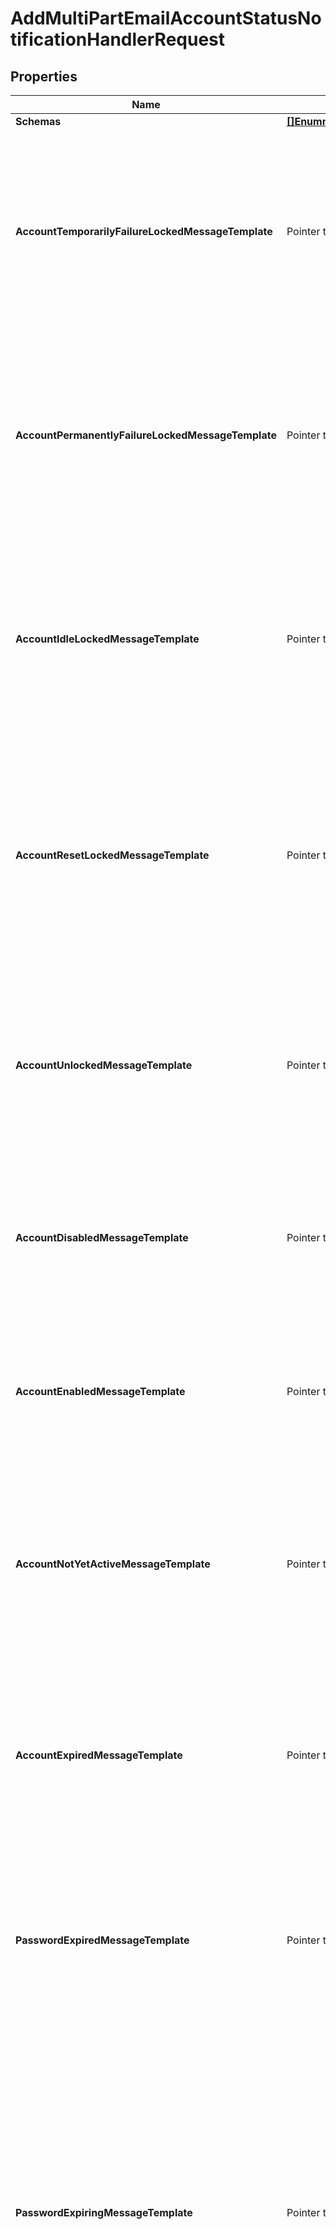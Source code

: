 # AddMultiPartEmailAccountStatusNotificationHandlerRequest

## Properties

Name | Type | Description | Notes
------------ | ------------- | ------------- | -------------
**Schemas** | [**[]EnummultiPartEmailAccountStatusNotificationHandlerSchemaUrn**](EnummultiPartEmailAccountStatusNotificationHandlerSchemaUrn.md) |  | 
**AccountTemporarilyFailureLockedMessageTemplate** | Pointer to **string** | The path to a file containing the template to use to generate the email message to send in the event that an account becomes temporarily locked as a result of too many authentication failures. | [optional] 
**AccountPermanentlyFailureLockedMessageTemplate** | Pointer to **string** | The path to a file containing the template to use to generate the email message to send in the event that an account becomes permanently locked as a result of too many authentication failures. | [optional] 
**AccountIdleLockedMessageTemplate** | Pointer to **string** | The path to a file containing the template to use to generate the email message to send in the event that authentication attempt fails because it has been too long since the user last successfully authenticated. | [optional] 
**AccountResetLockedMessageTemplate** | Pointer to **string** | The path to a file containing the template to use to generate the email message to send in the event that authentication attempt fails because the user failed to choose a new password in a timely manner after an administrative reset. | [optional] 
**AccountUnlockedMessageTemplate** | Pointer to **string** | The path to a file containing the template to use to generate the email message to send in the event that a user&#39;s account has been unlocked (e.g., by an administrative password reset). | [optional] 
**AccountDisabledMessageTemplate** | Pointer to **string** | The path to a file containing the template to use to generate the email message to send in the event that a user&#39;s account is disabled by an administrator. | [optional] 
**AccountEnabledMessageTemplate** | Pointer to **string** | The path to a file containing the template to use to generate the email message to send in the event that a user&#39;s account is enabled by an administrator. | [optional] 
**AccountNotYetActiveMessageTemplate** | Pointer to **string** | The path to a file containing the template to use to generate the email message to send in the event that an authentication attempt fails because the account has an activation time that is in the future. | [optional] 
**AccountExpiredMessageTemplate** | Pointer to **string** | The path to a file containing the template to use to generate the email message to send in the event that an authentication attempt fails because the account has an expiration time that is in the past. | [optional] 
**PasswordExpiredMessageTemplate** | Pointer to **string** | The path to a file containing the template to use to generate the email message to send in the event that an authentication attempt fails because the account has an expired password. | [optional] 
**PasswordExpiringMessageTemplate** | Pointer to **string** | The path to a file containing the template to use to generate the email message to send in the event that an authentication attempt succeeds, but the user&#39;s password is about to expire. This notification will only be generated the first time the user authenticates within the window of time that the server should warn about an upcoming password expiration. | [optional] 
**PasswordResetMessageTemplate** | Pointer to **string** | The path to a file containing the template to use to generate the email message to send in the event that a user&#39;s password has been reset by an administrator. | [optional] 
**PasswordChangedMessageTemplate** | Pointer to **string** | The path to a file containing the template to use to generate the email message to send in the event that a user changes their own password. | [optional] 
**AccountAuthenticatedMessageTemplate** | Pointer to **string** | The path to a file containing the template to use to generate the email message to send in the event that an account has successfully authenticated in a bind operation that matches the criteria provided in the account-authentication-notification-request-criteria property. | [optional] 
**AccountCreatedMessageTemplate** | Pointer to **string** | The path to a file containing the template to use to generate the email message to send in the event that a new account is created in an add request that matches the criteria provided in the account-creation-notification-request-criteria property. | [optional] 
**AccountDeletedMessageTemplate** | Pointer to **string** | The path to a file containing the template to use to generate the email message to send in the event that an existing accout has been removed in a delete request that matches the criteria provided in the account-deletion-notification-request-criteria property. | [optional] 
**AccountUpdatedMessageTemplate** | Pointer to **string** | The path to a file containing the template to use to generate the email message to send in the event that an existing account is updated with a modify or modify DN operation that matches the criteria provided in the account-update-notification-request-criteria property. | [optional] 
**BindPasswordFailedValidationMessageTemplate** | Pointer to **string** | The path to a file containing the template to use to generate the email message to send in the event that a user authenticated with a password that failed to satisfy the criteria for one or more of the configured password validators. | [optional] 
**MustChangePasswordMessageTemplate** | Pointer to **string** | The path to a file containing the template to use to generate the email message to send in the event that a user successfully authenticates to the server but will be required to choose a new password before they will be allowed to perform any other operations. | [optional] 
**Description** | Pointer to **string** | A description for this Account Status Notification Handler | [optional] 
**Enabled** | **bool** | Indicates whether the Account Status Notification Handler is enabled. Only enabled handlers are invoked whenever a related event occurs in the server. | 
**Asynchronous** | Pointer to **bool** | Indicates whether the server should attempt to invoke this Account Status Notification Handler in a background thread so that any potentially-expensive processing (e.g., performing network communication to deliver a message) will not delay processing for the operation that triggered the notification. | [optional] 
**AccountAuthenticationNotificationResultCriteria** | Pointer to **string** | A result criteria object that identifies which successful bind operations should result in account authentication notifications for this handler. | [optional] 
**AccountCreationNotificationRequestCriteria** | Pointer to **string** | A request criteria object that identifies which add requests should result in account creation notifications for this handler. | [optional] 
**AccountDeletionNotificationRequestCriteria** | Pointer to **string** | A request criteria object that identifies which delete requests should result in account deletion notifications for this handler. | [optional] 
**AccountUpdateNotificationRequestCriteria** | Pointer to **string** | A request criteria object that identifies which modify and modify DN requests should result in account update notifications for this handler. | [optional] 
**HandlerName** | **string** | Name of the new Account Status Notification Handler | 

## Methods

### NewAddMultiPartEmailAccountStatusNotificationHandlerRequest

`func NewAddMultiPartEmailAccountStatusNotificationHandlerRequest(schemas []EnummultiPartEmailAccountStatusNotificationHandlerSchemaUrn, enabled bool, handlerName string, ) *AddMultiPartEmailAccountStatusNotificationHandlerRequest`

NewAddMultiPartEmailAccountStatusNotificationHandlerRequest instantiates a new AddMultiPartEmailAccountStatusNotificationHandlerRequest object
This constructor will assign default values to properties that have it defined,
and makes sure properties required by API are set, but the set of arguments
will change when the set of required properties is changed

### NewAddMultiPartEmailAccountStatusNotificationHandlerRequestWithDefaults

`func NewAddMultiPartEmailAccountStatusNotificationHandlerRequestWithDefaults() *AddMultiPartEmailAccountStatusNotificationHandlerRequest`

NewAddMultiPartEmailAccountStatusNotificationHandlerRequestWithDefaults instantiates a new AddMultiPartEmailAccountStatusNotificationHandlerRequest object
This constructor will only assign default values to properties that have it defined,
but it doesn't guarantee that properties required by API are set

### GetSchemas

`func (o *AddMultiPartEmailAccountStatusNotificationHandlerRequest) GetSchemas() []EnummultiPartEmailAccountStatusNotificationHandlerSchemaUrn`

GetSchemas returns the Schemas field if non-nil, zero value otherwise.

### GetSchemasOk

`func (o *AddMultiPartEmailAccountStatusNotificationHandlerRequest) GetSchemasOk() (*[]EnummultiPartEmailAccountStatusNotificationHandlerSchemaUrn, bool)`

GetSchemasOk returns a tuple with the Schemas field if it's non-nil, zero value otherwise
and a boolean to check if the value has been set.

### SetSchemas

`func (o *AddMultiPartEmailAccountStatusNotificationHandlerRequest) SetSchemas(v []EnummultiPartEmailAccountStatusNotificationHandlerSchemaUrn)`

SetSchemas sets Schemas field to given value.


### GetAccountTemporarilyFailureLockedMessageTemplate

`func (o *AddMultiPartEmailAccountStatusNotificationHandlerRequest) GetAccountTemporarilyFailureLockedMessageTemplate() string`

GetAccountTemporarilyFailureLockedMessageTemplate returns the AccountTemporarilyFailureLockedMessageTemplate field if non-nil, zero value otherwise.

### GetAccountTemporarilyFailureLockedMessageTemplateOk

`func (o *AddMultiPartEmailAccountStatusNotificationHandlerRequest) GetAccountTemporarilyFailureLockedMessageTemplateOk() (*string, bool)`

GetAccountTemporarilyFailureLockedMessageTemplateOk returns a tuple with the AccountTemporarilyFailureLockedMessageTemplate field if it's non-nil, zero value otherwise
and a boolean to check if the value has been set.

### SetAccountTemporarilyFailureLockedMessageTemplate

`func (o *AddMultiPartEmailAccountStatusNotificationHandlerRequest) SetAccountTemporarilyFailureLockedMessageTemplate(v string)`

SetAccountTemporarilyFailureLockedMessageTemplate sets AccountTemporarilyFailureLockedMessageTemplate field to given value.

### HasAccountTemporarilyFailureLockedMessageTemplate

`func (o *AddMultiPartEmailAccountStatusNotificationHandlerRequest) HasAccountTemporarilyFailureLockedMessageTemplate() bool`

HasAccountTemporarilyFailureLockedMessageTemplate returns a boolean if a field has been set.

### GetAccountPermanentlyFailureLockedMessageTemplate

`func (o *AddMultiPartEmailAccountStatusNotificationHandlerRequest) GetAccountPermanentlyFailureLockedMessageTemplate() string`

GetAccountPermanentlyFailureLockedMessageTemplate returns the AccountPermanentlyFailureLockedMessageTemplate field if non-nil, zero value otherwise.

### GetAccountPermanentlyFailureLockedMessageTemplateOk

`func (o *AddMultiPartEmailAccountStatusNotificationHandlerRequest) GetAccountPermanentlyFailureLockedMessageTemplateOk() (*string, bool)`

GetAccountPermanentlyFailureLockedMessageTemplateOk returns a tuple with the AccountPermanentlyFailureLockedMessageTemplate field if it's non-nil, zero value otherwise
and a boolean to check if the value has been set.

### SetAccountPermanentlyFailureLockedMessageTemplate

`func (o *AddMultiPartEmailAccountStatusNotificationHandlerRequest) SetAccountPermanentlyFailureLockedMessageTemplate(v string)`

SetAccountPermanentlyFailureLockedMessageTemplate sets AccountPermanentlyFailureLockedMessageTemplate field to given value.

### HasAccountPermanentlyFailureLockedMessageTemplate

`func (o *AddMultiPartEmailAccountStatusNotificationHandlerRequest) HasAccountPermanentlyFailureLockedMessageTemplate() bool`

HasAccountPermanentlyFailureLockedMessageTemplate returns a boolean if a field has been set.

### GetAccountIdleLockedMessageTemplate

`func (o *AddMultiPartEmailAccountStatusNotificationHandlerRequest) GetAccountIdleLockedMessageTemplate() string`

GetAccountIdleLockedMessageTemplate returns the AccountIdleLockedMessageTemplate field if non-nil, zero value otherwise.

### GetAccountIdleLockedMessageTemplateOk

`func (o *AddMultiPartEmailAccountStatusNotificationHandlerRequest) GetAccountIdleLockedMessageTemplateOk() (*string, bool)`

GetAccountIdleLockedMessageTemplateOk returns a tuple with the AccountIdleLockedMessageTemplate field if it's non-nil, zero value otherwise
and a boolean to check if the value has been set.

### SetAccountIdleLockedMessageTemplate

`func (o *AddMultiPartEmailAccountStatusNotificationHandlerRequest) SetAccountIdleLockedMessageTemplate(v string)`

SetAccountIdleLockedMessageTemplate sets AccountIdleLockedMessageTemplate field to given value.

### HasAccountIdleLockedMessageTemplate

`func (o *AddMultiPartEmailAccountStatusNotificationHandlerRequest) HasAccountIdleLockedMessageTemplate() bool`

HasAccountIdleLockedMessageTemplate returns a boolean if a field has been set.

### GetAccountResetLockedMessageTemplate

`func (o *AddMultiPartEmailAccountStatusNotificationHandlerRequest) GetAccountResetLockedMessageTemplate() string`

GetAccountResetLockedMessageTemplate returns the AccountResetLockedMessageTemplate field if non-nil, zero value otherwise.

### GetAccountResetLockedMessageTemplateOk

`func (o *AddMultiPartEmailAccountStatusNotificationHandlerRequest) GetAccountResetLockedMessageTemplateOk() (*string, bool)`

GetAccountResetLockedMessageTemplateOk returns a tuple with the AccountResetLockedMessageTemplate field if it's non-nil, zero value otherwise
and a boolean to check if the value has been set.

### SetAccountResetLockedMessageTemplate

`func (o *AddMultiPartEmailAccountStatusNotificationHandlerRequest) SetAccountResetLockedMessageTemplate(v string)`

SetAccountResetLockedMessageTemplate sets AccountResetLockedMessageTemplate field to given value.

### HasAccountResetLockedMessageTemplate

`func (o *AddMultiPartEmailAccountStatusNotificationHandlerRequest) HasAccountResetLockedMessageTemplate() bool`

HasAccountResetLockedMessageTemplate returns a boolean if a field has been set.

### GetAccountUnlockedMessageTemplate

`func (o *AddMultiPartEmailAccountStatusNotificationHandlerRequest) GetAccountUnlockedMessageTemplate() string`

GetAccountUnlockedMessageTemplate returns the AccountUnlockedMessageTemplate field if non-nil, zero value otherwise.

### GetAccountUnlockedMessageTemplateOk

`func (o *AddMultiPartEmailAccountStatusNotificationHandlerRequest) GetAccountUnlockedMessageTemplateOk() (*string, bool)`

GetAccountUnlockedMessageTemplateOk returns a tuple with the AccountUnlockedMessageTemplate field if it's non-nil, zero value otherwise
and a boolean to check if the value has been set.

### SetAccountUnlockedMessageTemplate

`func (o *AddMultiPartEmailAccountStatusNotificationHandlerRequest) SetAccountUnlockedMessageTemplate(v string)`

SetAccountUnlockedMessageTemplate sets AccountUnlockedMessageTemplate field to given value.

### HasAccountUnlockedMessageTemplate

`func (o *AddMultiPartEmailAccountStatusNotificationHandlerRequest) HasAccountUnlockedMessageTemplate() bool`

HasAccountUnlockedMessageTemplate returns a boolean if a field has been set.

### GetAccountDisabledMessageTemplate

`func (o *AddMultiPartEmailAccountStatusNotificationHandlerRequest) GetAccountDisabledMessageTemplate() string`

GetAccountDisabledMessageTemplate returns the AccountDisabledMessageTemplate field if non-nil, zero value otherwise.

### GetAccountDisabledMessageTemplateOk

`func (o *AddMultiPartEmailAccountStatusNotificationHandlerRequest) GetAccountDisabledMessageTemplateOk() (*string, bool)`

GetAccountDisabledMessageTemplateOk returns a tuple with the AccountDisabledMessageTemplate field if it's non-nil, zero value otherwise
and a boolean to check if the value has been set.

### SetAccountDisabledMessageTemplate

`func (o *AddMultiPartEmailAccountStatusNotificationHandlerRequest) SetAccountDisabledMessageTemplate(v string)`

SetAccountDisabledMessageTemplate sets AccountDisabledMessageTemplate field to given value.

### HasAccountDisabledMessageTemplate

`func (o *AddMultiPartEmailAccountStatusNotificationHandlerRequest) HasAccountDisabledMessageTemplate() bool`

HasAccountDisabledMessageTemplate returns a boolean if a field has been set.

### GetAccountEnabledMessageTemplate

`func (o *AddMultiPartEmailAccountStatusNotificationHandlerRequest) GetAccountEnabledMessageTemplate() string`

GetAccountEnabledMessageTemplate returns the AccountEnabledMessageTemplate field if non-nil, zero value otherwise.

### GetAccountEnabledMessageTemplateOk

`func (o *AddMultiPartEmailAccountStatusNotificationHandlerRequest) GetAccountEnabledMessageTemplateOk() (*string, bool)`

GetAccountEnabledMessageTemplateOk returns a tuple with the AccountEnabledMessageTemplate field if it's non-nil, zero value otherwise
and a boolean to check if the value has been set.

### SetAccountEnabledMessageTemplate

`func (o *AddMultiPartEmailAccountStatusNotificationHandlerRequest) SetAccountEnabledMessageTemplate(v string)`

SetAccountEnabledMessageTemplate sets AccountEnabledMessageTemplate field to given value.

### HasAccountEnabledMessageTemplate

`func (o *AddMultiPartEmailAccountStatusNotificationHandlerRequest) HasAccountEnabledMessageTemplate() bool`

HasAccountEnabledMessageTemplate returns a boolean if a field has been set.

### GetAccountNotYetActiveMessageTemplate

`func (o *AddMultiPartEmailAccountStatusNotificationHandlerRequest) GetAccountNotYetActiveMessageTemplate() string`

GetAccountNotYetActiveMessageTemplate returns the AccountNotYetActiveMessageTemplate field if non-nil, zero value otherwise.

### GetAccountNotYetActiveMessageTemplateOk

`func (o *AddMultiPartEmailAccountStatusNotificationHandlerRequest) GetAccountNotYetActiveMessageTemplateOk() (*string, bool)`

GetAccountNotYetActiveMessageTemplateOk returns a tuple with the AccountNotYetActiveMessageTemplate field if it's non-nil, zero value otherwise
and a boolean to check if the value has been set.

### SetAccountNotYetActiveMessageTemplate

`func (o *AddMultiPartEmailAccountStatusNotificationHandlerRequest) SetAccountNotYetActiveMessageTemplate(v string)`

SetAccountNotYetActiveMessageTemplate sets AccountNotYetActiveMessageTemplate field to given value.

### HasAccountNotYetActiveMessageTemplate

`func (o *AddMultiPartEmailAccountStatusNotificationHandlerRequest) HasAccountNotYetActiveMessageTemplate() bool`

HasAccountNotYetActiveMessageTemplate returns a boolean if a field has been set.

### GetAccountExpiredMessageTemplate

`func (o *AddMultiPartEmailAccountStatusNotificationHandlerRequest) GetAccountExpiredMessageTemplate() string`

GetAccountExpiredMessageTemplate returns the AccountExpiredMessageTemplate field if non-nil, zero value otherwise.

### GetAccountExpiredMessageTemplateOk

`func (o *AddMultiPartEmailAccountStatusNotificationHandlerRequest) GetAccountExpiredMessageTemplateOk() (*string, bool)`

GetAccountExpiredMessageTemplateOk returns a tuple with the AccountExpiredMessageTemplate field if it's non-nil, zero value otherwise
and a boolean to check if the value has been set.

### SetAccountExpiredMessageTemplate

`func (o *AddMultiPartEmailAccountStatusNotificationHandlerRequest) SetAccountExpiredMessageTemplate(v string)`

SetAccountExpiredMessageTemplate sets AccountExpiredMessageTemplate field to given value.

### HasAccountExpiredMessageTemplate

`func (o *AddMultiPartEmailAccountStatusNotificationHandlerRequest) HasAccountExpiredMessageTemplate() bool`

HasAccountExpiredMessageTemplate returns a boolean if a field has been set.

### GetPasswordExpiredMessageTemplate

`func (o *AddMultiPartEmailAccountStatusNotificationHandlerRequest) GetPasswordExpiredMessageTemplate() string`

GetPasswordExpiredMessageTemplate returns the PasswordExpiredMessageTemplate field if non-nil, zero value otherwise.

### GetPasswordExpiredMessageTemplateOk

`func (o *AddMultiPartEmailAccountStatusNotificationHandlerRequest) GetPasswordExpiredMessageTemplateOk() (*string, bool)`

GetPasswordExpiredMessageTemplateOk returns a tuple with the PasswordExpiredMessageTemplate field if it's non-nil, zero value otherwise
and a boolean to check if the value has been set.

### SetPasswordExpiredMessageTemplate

`func (o *AddMultiPartEmailAccountStatusNotificationHandlerRequest) SetPasswordExpiredMessageTemplate(v string)`

SetPasswordExpiredMessageTemplate sets PasswordExpiredMessageTemplate field to given value.

### HasPasswordExpiredMessageTemplate

`func (o *AddMultiPartEmailAccountStatusNotificationHandlerRequest) HasPasswordExpiredMessageTemplate() bool`

HasPasswordExpiredMessageTemplate returns a boolean if a field has been set.

### GetPasswordExpiringMessageTemplate

`func (o *AddMultiPartEmailAccountStatusNotificationHandlerRequest) GetPasswordExpiringMessageTemplate() string`

GetPasswordExpiringMessageTemplate returns the PasswordExpiringMessageTemplate field if non-nil, zero value otherwise.

### GetPasswordExpiringMessageTemplateOk

`func (o *AddMultiPartEmailAccountStatusNotificationHandlerRequest) GetPasswordExpiringMessageTemplateOk() (*string, bool)`

GetPasswordExpiringMessageTemplateOk returns a tuple with the PasswordExpiringMessageTemplate field if it's non-nil, zero value otherwise
and a boolean to check if the value has been set.

### SetPasswordExpiringMessageTemplate

`func (o *AddMultiPartEmailAccountStatusNotificationHandlerRequest) SetPasswordExpiringMessageTemplate(v string)`

SetPasswordExpiringMessageTemplate sets PasswordExpiringMessageTemplate field to given value.

### HasPasswordExpiringMessageTemplate

`func (o *AddMultiPartEmailAccountStatusNotificationHandlerRequest) HasPasswordExpiringMessageTemplate() bool`

HasPasswordExpiringMessageTemplate returns a boolean if a field has been set.

### GetPasswordResetMessageTemplate

`func (o *AddMultiPartEmailAccountStatusNotificationHandlerRequest) GetPasswordResetMessageTemplate() string`

GetPasswordResetMessageTemplate returns the PasswordResetMessageTemplate field if non-nil, zero value otherwise.

### GetPasswordResetMessageTemplateOk

`func (o *AddMultiPartEmailAccountStatusNotificationHandlerRequest) GetPasswordResetMessageTemplateOk() (*string, bool)`

GetPasswordResetMessageTemplateOk returns a tuple with the PasswordResetMessageTemplate field if it's non-nil, zero value otherwise
and a boolean to check if the value has been set.

### SetPasswordResetMessageTemplate

`func (o *AddMultiPartEmailAccountStatusNotificationHandlerRequest) SetPasswordResetMessageTemplate(v string)`

SetPasswordResetMessageTemplate sets PasswordResetMessageTemplate field to given value.

### HasPasswordResetMessageTemplate

`func (o *AddMultiPartEmailAccountStatusNotificationHandlerRequest) HasPasswordResetMessageTemplate() bool`

HasPasswordResetMessageTemplate returns a boolean if a field has been set.

### GetPasswordChangedMessageTemplate

`func (o *AddMultiPartEmailAccountStatusNotificationHandlerRequest) GetPasswordChangedMessageTemplate() string`

GetPasswordChangedMessageTemplate returns the PasswordChangedMessageTemplate field if non-nil, zero value otherwise.

### GetPasswordChangedMessageTemplateOk

`func (o *AddMultiPartEmailAccountStatusNotificationHandlerRequest) GetPasswordChangedMessageTemplateOk() (*string, bool)`

GetPasswordChangedMessageTemplateOk returns a tuple with the PasswordChangedMessageTemplate field if it's non-nil, zero value otherwise
and a boolean to check if the value has been set.

### SetPasswordChangedMessageTemplate

`func (o *AddMultiPartEmailAccountStatusNotificationHandlerRequest) SetPasswordChangedMessageTemplate(v string)`

SetPasswordChangedMessageTemplate sets PasswordChangedMessageTemplate field to given value.

### HasPasswordChangedMessageTemplate

`func (o *AddMultiPartEmailAccountStatusNotificationHandlerRequest) HasPasswordChangedMessageTemplate() bool`

HasPasswordChangedMessageTemplate returns a boolean if a field has been set.

### GetAccountAuthenticatedMessageTemplate

`func (o *AddMultiPartEmailAccountStatusNotificationHandlerRequest) GetAccountAuthenticatedMessageTemplate() string`

GetAccountAuthenticatedMessageTemplate returns the AccountAuthenticatedMessageTemplate field if non-nil, zero value otherwise.

### GetAccountAuthenticatedMessageTemplateOk

`func (o *AddMultiPartEmailAccountStatusNotificationHandlerRequest) GetAccountAuthenticatedMessageTemplateOk() (*string, bool)`

GetAccountAuthenticatedMessageTemplateOk returns a tuple with the AccountAuthenticatedMessageTemplate field if it's non-nil, zero value otherwise
and a boolean to check if the value has been set.

### SetAccountAuthenticatedMessageTemplate

`func (o *AddMultiPartEmailAccountStatusNotificationHandlerRequest) SetAccountAuthenticatedMessageTemplate(v string)`

SetAccountAuthenticatedMessageTemplate sets AccountAuthenticatedMessageTemplate field to given value.

### HasAccountAuthenticatedMessageTemplate

`func (o *AddMultiPartEmailAccountStatusNotificationHandlerRequest) HasAccountAuthenticatedMessageTemplate() bool`

HasAccountAuthenticatedMessageTemplate returns a boolean if a field has been set.

### GetAccountCreatedMessageTemplate

`func (o *AddMultiPartEmailAccountStatusNotificationHandlerRequest) GetAccountCreatedMessageTemplate() string`

GetAccountCreatedMessageTemplate returns the AccountCreatedMessageTemplate field if non-nil, zero value otherwise.

### GetAccountCreatedMessageTemplateOk

`func (o *AddMultiPartEmailAccountStatusNotificationHandlerRequest) GetAccountCreatedMessageTemplateOk() (*string, bool)`

GetAccountCreatedMessageTemplateOk returns a tuple with the AccountCreatedMessageTemplate field if it's non-nil, zero value otherwise
and a boolean to check if the value has been set.

### SetAccountCreatedMessageTemplate

`func (o *AddMultiPartEmailAccountStatusNotificationHandlerRequest) SetAccountCreatedMessageTemplate(v string)`

SetAccountCreatedMessageTemplate sets AccountCreatedMessageTemplate field to given value.

### HasAccountCreatedMessageTemplate

`func (o *AddMultiPartEmailAccountStatusNotificationHandlerRequest) HasAccountCreatedMessageTemplate() bool`

HasAccountCreatedMessageTemplate returns a boolean if a field has been set.

### GetAccountDeletedMessageTemplate

`func (o *AddMultiPartEmailAccountStatusNotificationHandlerRequest) GetAccountDeletedMessageTemplate() string`

GetAccountDeletedMessageTemplate returns the AccountDeletedMessageTemplate field if non-nil, zero value otherwise.

### GetAccountDeletedMessageTemplateOk

`func (o *AddMultiPartEmailAccountStatusNotificationHandlerRequest) GetAccountDeletedMessageTemplateOk() (*string, bool)`

GetAccountDeletedMessageTemplateOk returns a tuple with the AccountDeletedMessageTemplate field if it's non-nil, zero value otherwise
and a boolean to check if the value has been set.

### SetAccountDeletedMessageTemplate

`func (o *AddMultiPartEmailAccountStatusNotificationHandlerRequest) SetAccountDeletedMessageTemplate(v string)`

SetAccountDeletedMessageTemplate sets AccountDeletedMessageTemplate field to given value.

### HasAccountDeletedMessageTemplate

`func (o *AddMultiPartEmailAccountStatusNotificationHandlerRequest) HasAccountDeletedMessageTemplate() bool`

HasAccountDeletedMessageTemplate returns a boolean if a field has been set.

### GetAccountUpdatedMessageTemplate

`func (o *AddMultiPartEmailAccountStatusNotificationHandlerRequest) GetAccountUpdatedMessageTemplate() string`

GetAccountUpdatedMessageTemplate returns the AccountUpdatedMessageTemplate field if non-nil, zero value otherwise.

### GetAccountUpdatedMessageTemplateOk

`func (o *AddMultiPartEmailAccountStatusNotificationHandlerRequest) GetAccountUpdatedMessageTemplateOk() (*string, bool)`

GetAccountUpdatedMessageTemplateOk returns a tuple with the AccountUpdatedMessageTemplate field if it's non-nil, zero value otherwise
and a boolean to check if the value has been set.

### SetAccountUpdatedMessageTemplate

`func (o *AddMultiPartEmailAccountStatusNotificationHandlerRequest) SetAccountUpdatedMessageTemplate(v string)`

SetAccountUpdatedMessageTemplate sets AccountUpdatedMessageTemplate field to given value.

### HasAccountUpdatedMessageTemplate

`func (o *AddMultiPartEmailAccountStatusNotificationHandlerRequest) HasAccountUpdatedMessageTemplate() bool`

HasAccountUpdatedMessageTemplate returns a boolean if a field has been set.

### GetBindPasswordFailedValidationMessageTemplate

`func (o *AddMultiPartEmailAccountStatusNotificationHandlerRequest) GetBindPasswordFailedValidationMessageTemplate() string`

GetBindPasswordFailedValidationMessageTemplate returns the BindPasswordFailedValidationMessageTemplate field if non-nil, zero value otherwise.

### GetBindPasswordFailedValidationMessageTemplateOk

`func (o *AddMultiPartEmailAccountStatusNotificationHandlerRequest) GetBindPasswordFailedValidationMessageTemplateOk() (*string, bool)`

GetBindPasswordFailedValidationMessageTemplateOk returns a tuple with the BindPasswordFailedValidationMessageTemplate field if it's non-nil, zero value otherwise
and a boolean to check if the value has been set.

### SetBindPasswordFailedValidationMessageTemplate

`func (o *AddMultiPartEmailAccountStatusNotificationHandlerRequest) SetBindPasswordFailedValidationMessageTemplate(v string)`

SetBindPasswordFailedValidationMessageTemplate sets BindPasswordFailedValidationMessageTemplate field to given value.

### HasBindPasswordFailedValidationMessageTemplate

`func (o *AddMultiPartEmailAccountStatusNotificationHandlerRequest) HasBindPasswordFailedValidationMessageTemplate() bool`

HasBindPasswordFailedValidationMessageTemplate returns a boolean if a field has been set.

### GetMustChangePasswordMessageTemplate

`func (o *AddMultiPartEmailAccountStatusNotificationHandlerRequest) GetMustChangePasswordMessageTemplate() string`

GetMustChangePasswordMessageTemplate returns the MustChangePasswordMessageTemplate field if non-nil, zero value otherwise.

### GetMustChangePasswordMessageTemplateOk

`func (o *AddMultiPartEmailAccountStatusNotificationHandlerRequest) GetMustChangePasswordMessageTemplateOk() (*string, bool)`

GetMustChangePasswordMessageTemplateOk returns a tuple with the MustChangePasswordMessageTemplate field if it's non-nil, zero value otherwise
and a boolean to check if the value has been set.

### SetMustChangePasswordMessageTemplate

`func (o *AddMultiPartEmailAccountStatusNotificationHandlerRequest) SetMustChangePasswordMessageTemplate(v string)`

SetMustChangePasswordMessageTemplate sets MustChangePasswordMessageTemplate field to given value.

### HasMustChangePasswordMessageTemplate

`func (o *AddMultiPartEmailAccountStatusNotificationHandlerRequest) HasMustChangePasswordMessageTemplate() bool`

HasMustChangePasswordMessageTemplate returns a boolean if a field has been set.

### GetDescription

`func (o *AddMultiPartEmailAccountStatusNotificationHandlerRequest) GetDescription() string`

GetDescription returns the Description field if non-nil, zero value otherwise.

### GetDescriptionOk

`func (o *AddMultiPartEmailAccountStatusNotificationHandlerRequest) GetDescriptionOk() (*string, bool)`

GetDescriptionOk returns a tuple with the Description field if it's non-nil, zero value otherwise
and a boolean to check if the value has been set.

### SetDescription

`func (o *AddMultiPartEmailAccountStatusNotificationHandlerRequest) SetDescription(v string)`

SetDescription sets Description field to given value.

### HasDescription

`func (o *AddMultiPartEmailAccountStatusNotificationHandlerRequest) HasDescription() bool`

HasDescription returns a boolean if a field has been set.

### GetEnabled

`func (o *AddMultiPartEmailAccountStatusNotificationHandlerRequest) GetEnabled() bool`

GetEnabled returns the Enabled field if non-nil, zero value otherwise.

### GetEnabledOk

`func (o *AddMultiPartEmailAccountStatusNotificationHandlerRequest) GetEnabledOk() (*bool, bool)`

GetEnabledOk returns a tuple with the Enabled field if it's non-nil, zero value otherwise
and a boolean to check if the value has been set.

### SetEnabled

`func (o *AddMultiPartEmailAccountStatusNotificationHandlerRequest) SetEnabled(v bool)`

SetEnabled sets Enabled field to given value.


### GetAsynchronous

`func (o *AddMultiPartEmailAccountStatusNotificationHandlerRequest) GetAsynchronous() bool`

GetAsynchronous returns the Asynchronous field if non-nil, zero value otherwise.

### GetAsynchronousOk

`func (o *AddMultiPartEmailAccountStatusNotificationHandlerRequest) GetAsynchronousOk() (*bool, bool)`

GetAsynchronousOk returns a tuple with the Asynchronous field if it's non-nil, zero value otherwise
and a boolean to check if the value has been set.

### SetAsynchronous

`func (o *AddMultiPartEmailAccountStatusNotificationHandlerRequest) SetAsynchronous(v bool)`

SetAsynchronous sets Asynchronous field to given value.

### HasAsynchronous

`func (o *AddMultiPartEmailAccountStatusNotificationHandlerRequest) HasAsynchronous() bool`

HasAsynchronous returns a boolean if a field has been set.

### GetAccountAuthenticationNotificationResultCriteria

`func (o *AddMultiPartEmailAccountStatusNotificationHandlerRequest) GetAccountAuthenticationNotificationResultCriteria() string`

GetAccountAuthenticationNotificationResultCriteria returns the AccountAuthenticationNotificationResultCriteria field if non-nil, zero value otherwise.

### GetAccountAuthenticationNotificationResultCriteriaOk

`func (o *AddMultiPartEmailAccountStatusNotificationHandlerRequest) GetAccountAuthenticationNotificationResultCriteriaOk() (*string, bool)`

GetAccountAuthenticationNotificationResultCriteriaOk returns a tuple with the AccountAuthenticationNotificationResultCriteria field if it's non-nil, zero value otherwise
and a boolean to check if the value has been set.

### SetAccountAuthenticationNotificationResultCriteria

`func (o *AddMultiPartEmailAccountStatusNotificationHandlerRequest) SetAccountAuthenticationNotificationResultCriteria(v string)`

SetAccountAuthenticationNotificationResultCriteria sets AccountAuthenticationNotificationResultCriteria field to given value.

### HasAccountAuthenticationNotificationResultCriteria

`func (o *AddMultiPartEmailAccountStatusNotificationHandlerRequest) HasAccountAuthenticationNotificationResultCriteria() bool`

HasAccountAuthenticationNotificationResultCriteria returns a boolean if a field has been set.

### GetAccountCreationNotificationRequestCriteria

`func (o *AddMultiPartEmailAccountStatusNotificationHandlerRequest) GetAccountCreationNotificationRequestCriteria() string`

GetAccountCreationNotificationRequestCriteria returns the AccountCreationNotificationRequestCriteria field if non-nil, zero value otherwise.

### GetAccountCreationNotificationRequestCriteriaOk

`func (o *AddMultiPartEmailAccountStatusNotificationHandlerRequest) GetAccountCreationNotificationRequestCriteriaOk() (*string, bool)`

GetAccountCreationNotificationRequestCriteriaOk returns a tuple with the AccountCreationNotificationRequestCriteria field if it's non-nil, zero value otherwise
and a boolean to check if the value has been set.

### SetAccountCreationNotificationRequestCriteria

`func (o *AddMultiPartEmailAccountStatusNotificationHandlerRequest) SetAccountCreationNotificationRequestCriteria(v string)`

SetAccountCreationNotificationRequestCriteria sets AccountCreationNotificationRequestCriteria field to given value.

### HasAccountCreationNotificationRequestCriteria

`func (o *AddMultiPartEmailAccountStatusNotificationHandlerRequest) HasAccountCreationNotificationRequestCriteria() bool`

HasAccountCreationNotificationRequestCriteria returns a boolean if a field has been set.

### GetAccountDeletionNotificationRequestCriteria

`func (o *AddMultiPartEmailAccountStatusNotificationHandlerRequest) GetAccountDeletionNotificationRequestCriteria() string`

GetAccountDeletionNotificationRequestCriteria returns the AccountDeletionNotificationRequestCriteria field if non-nil, zero value otherwise.

### GetAccountDeletionNotificationRequestCriteriaOk

`func (o *AddMultiPartEmailAccountStatusNotificationHandlerRequest) GetAccountDeletionNotificationRequestCriteriaOk() (*string, bool)`

GetAccountDeletionNotificationRequestCriteriaOk returns a tuple with the AccountDeletionNotificationRequestCriteria field if it's non-nil, zero value otherwise
and a boolean to check if the value has been set.

### SetAccountDeletionNotificationRequestCriteria

`func (o *AddMultiPartEmailAccountStatusNotificationHandlerRequest) SetAccountDeletionNotificationRequestCriteria(v string)`

SetAccountDeletionNotificationRequestCriteria sets AccountDeletionNotificationRequestCriteria field to given value.

### HasAccountDeletionNotificationRequestCriteria

`func (o *AddMultiPartEmailAccountStatusNotificationHandlerRequest) HasAccountDeletionNotificationRequestCriteria() bool`

HasAccountDeletionNotificationRequestCriteria returns a boolean if a field has been set.

### GetAccountUpdateNotificationRequestCriteria

`func (o *AddMultiPartEmailAccountStatusNotificationHandlerRequest) GetAccountUpdateNotificationRequestCriteria() string`

GetAccountUpdateNotificationRequestCriteria returns the AccountUpdateNotificationRequestCriteria field if non-nil, zero value otherwise.

### GetAccountUpdateNotificationRequestCriteriaOk

`func (o *AddMultiPartEmailAccountStatusNotificationHandlerRequest) GetAccountUpdateNotificationRequestCriteriaOk() (*string, bool)`

GetAccountUpdateNotificationRequestCriteriaOk returns a tuple with the AccountUpdateNotificationRequestCriteria field if it's non-nil, zero value otherwise
and a boolean to check if the value has been set.

### SetAccountUpdateNotificationRequestCriteria

`func (o *AddMultiPartEmailAccountStatusNotificationHandlerRequest) SetAccountUpdateNotificationRequestCriteria(v string)`

SetAccountUpdateNotificationRequestCriteria sets AccountUpdateNotificationRequestCriteria field to given value.

### HasAccountUpdateNotificationRequestCriteria

`func (o *AddMultiPartEmailAccountStatusNotificationHandlerRequest) HasAccountUpdateNotificationRequestCriteria() bool`

HasAccountUpdateNotificationRequestCriteria returns a boolean if a field has been set.

### GetHandlerName

`func (o *AddMultiPartEmailAccountStatusNotificationHandlerRequest) GetHandlerName() string`

GetHandlerName returns the HandlerName field if non-nil, zero value otherwise.

### GetHandlerNameOk

`func (o *AddMultiPartEmailAccountStatusNotificationHandlerRequest) GetHandlerNameOk() (*string, bool)`

GetHandlerNameOk returns a tuple with the HandlerName field if it's non-nil, zero value otherwise
and a boolean to check if the value has been set.

### SetHandlerName

`func (o *AddMultiPartEmailAccountStatusNotificationHandlerRequest) SetHandlerName(v string)`

SetHandlerName sets HandlerName field to given value.



[[Back to Model list]](../README.md#documentation-for-models) [[Back to API list]](../README.md#documentation-for-api-endpoints) [[Back to README]](../README.md)


